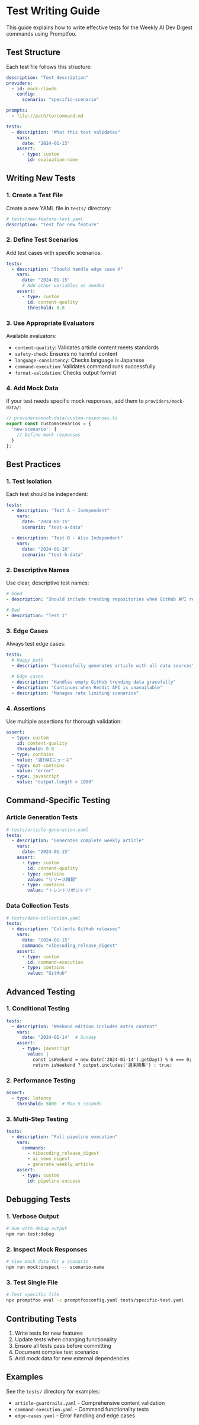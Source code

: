 # Test Writing Guide

This guide explains how to write effective tests for the Weekly AI Dev Digest commands using Promptfoo.

## Test Structure

Each test file follows this structure:

```yaml
description: "Test description"
providers:
  - id: mock-claude
    config:
      scenario: "specific-scenario"

prompts:
  - file://path/to/command.md

tests:
  - description: "What this test validates"
    vars:
      date: "2024-01-15"
    assert:
      - type: custom
        id: evaluation-name
```

## Writing New Tests

### 1. Create a Test File

Create a new YAML file in `tests/` directory:

```yaml
# tests/new-feature-test.yaml
description: "Test for new feature"
```

### 2. Define Test Scenarios

Add test cases with specific scenarios:

```yaml
tests:
  - description: "Should handle edge case X"
    vars:
      date: "2024-01-15"
      # Add other variables as needed
    assert:
      - type: custom
        id: content-quality
        threshold: 0.8
```

### 3. Use Appropriate Evaluators

Available evaluators:

- `content-quality`: Validates article content meets standards
- `safety-check`: Ensures no harmful content
- `language-consistency`: Checks language is Japanese
- `command-execution`: Validates command runs successfully
- `format-validation`: Checks output format

### 4. Add Mock Data

If your test needs specific mock responses, add them to `providers/mock-data/`:

```typescript
// providers/mock-data/custom-responses.ts
export const customScenarios = {
  'new-scenario': {
    // Define mock responses
  }
};
```

## Best Practices

### 1. Test Isolation

Each test should be independent:

```yaml
tests:
  - description: "Test A - Independent"
    vars:
      date: "2024-01-15"
      scenario: "test-a-data"
    
  - description: "Test B - Also Independent"  
    vars:
      date: "2024-01-16"
      scenario: "test-b-data"
```

### 2. Descriptive Names

Use clear, descriptive test names:

```yaml
# Good
- description: "Should include trending repositories when GitHub API returns data"

# Bad
- description: "Test 1"
```

### 3. Edge Cases

Always test edge cases:

```yaml
tests:
  # Happy path
  - description: "Successfully generates article with all data sources"
    
  # Edge cases
  - description: "Handles empty GitHub trending data gracefully"
  - description: "Continues when Reddit API is unavailable"
  - description: "Manages rate limiting scenarios"
```

### 4. Assertions

Use multiple assertions for thorough validation:

```yaml
assert:
  - type: custom
    id: content-quality
    threshold: 0.8
  - type: contains
    value: "週刊AIニュース"
  - type: not-contains
    value: "error"
  - type: javascript
    value: "output.length > 1000"
```

## Command-Specific Testing

### Article Generation Tests

```yaml
# tests/article-generation.yaml
tests:
  - description: "Generates complete weekly article"
    vars:
      date: "2024-01-15"
    assert:
      - type: custom
        id: content-quality
      - type: contains
        value: "リリース情報"
      - type: contains  
        value: "トレンドリポジトリ"
```

### Data Collection Tests

```yaml
# tests/data-collection.yaml
tests:
  - description: "Collects GitHub releases"
    vars:
      date: "2024-01-15"
      command: "vibecoding_release_digest"
    assert:
      - type: custom
        id: command-execution
      - type: contains
        value: "GitHub"
```

## Advanced Testing

### 1. Conditional Testing

```yaml
tests:
  - description: "Weekend edition includes extra content"
    vars:
      date: "2024-01-14"  # Sunday
    assert:
      - type: javascript
        value: |
          const isWeekend = new Date('2024-01-14').getDay() % 6 === 0;
          return isWeekend ? output.includes('週末特集') : true;
```

### 2. Performance Testing

```yaml
assert:
  - type: latency
    threshold: 5000  # Max 5 seconds
```

### 3. Multi-Step Testing

```yaml
tests:
  - description: "Full pipeline execution"
    vars:
      commands:
        - vibecoding_release_digest
        - ai_news_digest
        - generate_weekly_article
    assert:
      - type: custom
        id: pipeline-success
```

## Debugging Tests

### 1. Verbose Output

```bash
# Run with debug output
npm run test:debug
```

### 2. Inspect Mock Responses

```bash
# View mock data for a scenario
npm run mock:inspect -- scenario-name
```

### 3. Test Single File

```bash
# Test specific file
npx promptfoo eval -c promptfooconfig.yaml tests/specific-test.yaml
```

## Contributing Tests

1. Write tests for new features
2. Update tests when changing functionality
3. Ensure all tests pass before committing
4. Document complex test scenarios
5. Add mock data for new external dependencies

## Examples

See the `tests/` directory for examples:
- `article-guardrails.yaml` - Comprehensive content validation
- `command-execution.yaml` - Command functionality tests
- `edge-cases.yaml` - Error handling and edge cases
